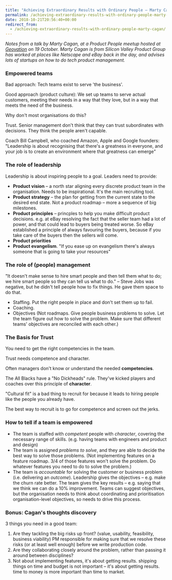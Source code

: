 ```yaml
---
title: "Achieving Extraordinary Results with Ordinary People – Marty Cagan"
permalink: /achieving-extraordinary-results-with-ordinary-people-marty-cagan
date: 2018-10-21T20:56:40+00:00
redirect_from:
  - /achieving-extraordinary-results-with-ordinary-people-marty-cagan/
---
```


*Notes from a talk by Marty Cagan, at a Product People meetup hosted at [Geovation](https://geovation.uk/) on 19 October. Marty Cagan is from Silicon Valley Product Group has worked at places like Netscape and eBay back in the day, and advises lots of startups on how to do tech product management.*

### Empowered teams

Bad approach:
Tech teams exist to serve 'the business'.

Good approach (product culture):
We set up teams to serve actual customers, meeting their needs in a way that they love, but in a way that meets the need of the business.

Why don't most organisations do this?

Trust. Senior management don't think that they can trust subordinates with decisions. They think the people aren't capable.

Coach Bill Campbell, who coached Amazon, Apple and Google founders:
"Leadership is about recognising that there's a greatness in everyone, and your job is to create an environment where that greatness can emerge"

### The role of leadership

Leadership is about inspiring people to a goal. Leaders need to provide:

- **Product vision** – a north star aligning every discrete product team in the organisation. Needs to be inspirational. It's the main recruiting tool.
- **Product strategy** – the plan for getting from the current state to the desired end state. Not a product roadmap – more a sequence of big milestones.
- **Product principles** – princples to help you make difficult product decisions. e.g. at eBay resolving the fact that the seller team had a lot of power, and that could lead to buyers being treated worse. So eBay established a principle of always favouring the buyers, because if you take care of the buyers then the sellers will come.
- **Product priorities**
- **Product evangelism**. "If you ease up on evangelism there's always someone that is going to take your resources"

### The role of (people) management

"It doesn't make sense to hire smart people and then tell them what to do; we hire smart people so they can tell us what to do." – Steve Jobs was negative, but he didn't tell people how to fix things. He gave them space to do that.

- Staffing. Put the right people in place and don't set them up to fail.
- Coaching.
- Objectives (Not roadmaps. Give people business problems to solve. Let the team figure out how to solve the problem. Make sure that different teams' objectives are reconciled with each other.)

### The Basis for Trust

You need to get the right competencies in the team.

Trust needs competence and character.

Often managers don't know or understand the needed **competencies**.

The All Blacks have a "No Dickheads" rule. They've kicked players and coaches over this principle of **character**.

"Cultural fit" is a bad thing to recruit for because it leads to hiring people like the people you already have.

The best way to recruit is to go for competence and screen out the jerks.

### How to tell if a team is empowered

- The team is staffed with *competent* people with *character*, covering the necessary range of skills. (e.g. having teams with engineers and product and design)
- The team is assigned *problems to solve*, and they are able to decide the best way to solve those problems. (Not implementing features on a feature roadmap. 3/4 of those features won't solve the problem. Do whatever features you need to do to solve the problem.)
- The team is *accountable* for solving the customer or business problem (i.e. delivering an *outcome*). Leadership gives the objectives – e.g. make the churn rate better. The team gives the key results – e.g. saying that we think we can do a 10% improvement. Teams can suggest objectives, but the organisation needs to think about coordinating and prioritisation organisation-level objectives, so needs to drive this process.

### Bonus: Cagan's thoughts discovery

3 things you need in a good team:

1. Are they tackling the big risks up front? (value, usability, feasibility, business viability) PM responsible for making sure that we resolve these risks (or at least well enough) before we write production code.
2. Are they collaborating closely around the problem, rather than passing it around between disciplines?
3. Not about implementing features, it's about getting results. shipping things on time and budget is not important – it's about getting results. time to money is more important than time to market.